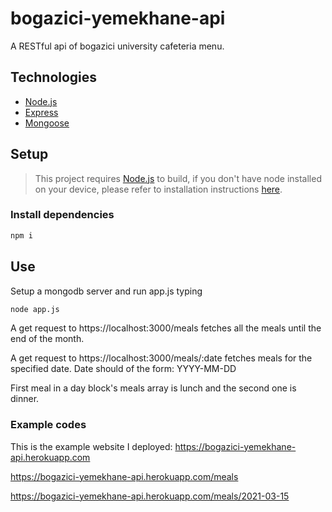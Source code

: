 # bogazici-yemekhane-api
A RESTful api of bogazici university cafeteria menu.

## Technologies

- [Node.js](https://nodejs.org/en/)
- [Express](https://expressjs.com/)
- [Mongoose](https://mongoosejs.com)

## Setup

> This project requires [Node.js](https://nodejs.org/en/) to build, if you don't have node installed on your device, please refer to installation instructions [here](https://nodejs.org/en/download/).

### Install dependencies

```bash
npm i
```

## Use

Setup a mongodb server and run app.js typing

```bash
node app.js
```

A get request to https://localhost:3000/meals fetches all the meals until the end of the month.

A get request to https://localhost:3000/meals/:date fetches meals for the specified date. Date should of the form: YYYY-MM-DD

First meal in a day block's meals array is lunch and the second one is dinner.

### Example codes

This is the example website I deployed: https://bogazici-yemekhane-api.herokuapp.com

https://bogazici-yemekhane-api.herokuapp.com/meals

https://bogazici-yemekhane-api.herokuapp.com/meals/2021-03-15
